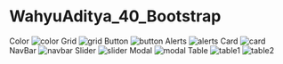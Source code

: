 # WahyuAditya_40_Bootstrap

Color
![color](https://user-images.githubusercontent.com/41880161/52691337-2e993000-2f93-11e9-9306-8b54379987e2.png)
Grid
![grid](https://user-images.githubusercontent.com/41880161/52691357-378a0180-2f93-11e9-81ef-bc30402e101a.png)
Button
![button](https://user-images.githubusercontent.com/41880161/52691360-3953c500-2f93-11e9-8510-d2b303370a3c.png)
Alerts
![alerts](https://user-images.githubusercontent.com/41880161/52691371-3d7fe280-2f93-11e9-8abd-562fdc541739.png)
Card
![card](https://user-images.githubusercontent.com/41880161/52691373-3fe23c80-2f93-11e9-8d89-8c7fb5d5211f.png)
NavBar
![navbar](https://user-images.githubusercontent.com/41880161/52691381-4375c380-2f93-11e9-8366-620759d5d581.png)
Slider
![slider](https://user-images.githubusercontent.com/41880161/52691387-4670b400-2f93-11e9-8847-6de265e5205b.png)
Modal
![modal](https://user-images.githubusercontent.com/41880161/52691389-48d30e00-2f93-11e9-8286-cf91f3bdbc4e.png)
Table
![table1](https://user-images.githubusercontent.com/41880161/52691392-4bcdfe80-2f93-11e9-9c87-a1c04bb8454e.png)
![table2](https://user-images.githubusercontent.com/41880161/52691398-4e305880-2f93-11e9-9b21-a4d4eac46a63.png)
